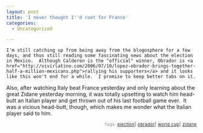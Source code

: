 ```yaml
---
layout: post
title: 'I never thought I''d root for France'
categories:
  - Uncategorized

---
```



    I'm still catching up from being away from the blogosphere for a few days, and thus still reading some fascinating news about the election in Mexico.  Although Calderon is the "official" winner, Obrador is <a href="http://vivirlatino.com/2006/07/10/lopez-obrador-brings-together-half-a-million-mexicans.php">rallying his supporters</a> and it looks like this won't end for a while.  I promise to keep better tabs on it.

Also, after watching Italy beat France yesterday and only learning about the great Zidane yesterday morning, it was totally upsetting to watch him head-butt an Italian player and get thrown out of his last football game ever.  It was a vicious head-butt, though, which makes me wonder what the Italian player said to him.

<p style="text-align:right;font-size:11px;letter-spacing:.05em;color:#808979;">Tags: <a href="http://www.technorati.com/tag/election" rel="tag">election</a><strong>|</strong> <a href="http://www.technorati.com/tag/obrador" rel="tag">obrador</a><strong>|</strong> <a href="http://www.technorati.com/tag/world%20cup" rel="tag">world cup</a><strong>|</strong> <a href="http://www.technorati.com/tag/zidane" rel="tag">zidane</a></p>
  
